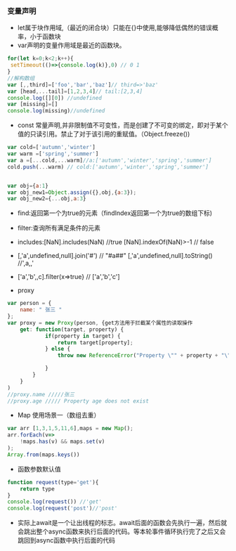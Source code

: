 ### 变量声明
* let属于块作用域,（最近的闭合块）只能在{}中使用,能够降低偶然的错误概率，小于函数块
* var声明的变量作用域是最近的函数块。
```js
for(let k=0;k<2;k++){
 setTimeout(()=>{console.log(k)},0) // 0 1 
}
//解构数组
var [,,third]=['foo','bar','baz']// third=>'baz'
var [head,...tail]=[1,2,3,4]// tail:[2,3,4]
console.log([][0]) //undefined
var [missing]=[]
console.log(missing)//undefined

```
* const 常量声明,并非限制值不可变性，而是创建了不可变的绑定，即对于某个值的只读引用。禁止了对于该引用的重赋值。（Object.freeze())
```js
var cold=['autumn','winter']
var warm =['spring','summer']
var a =[...cold,...warm]//a:['autumn','winter','spring','summer']
cold.push(...warm) // cold:['autumn','winter','spring','summer']


var obj={a:1}
var obj_new1=Object.assign({},obj,{a:3});
var obj_new2={...obj,a:3}
```

* find:返回第一个为true的元素（findIndex返回第一个为true的数组下标)
* filter:查询所有满足条件的元素
* includes:[NaN].includes(NaN) //true [NaN].indexOf(NaN)>-1 // false
* [,'a',undefined,null].join('#') // "#a##"   [,'a',undefined,null].toString() //',a,,'
* ['a','b',,c].filter(x=>true} // ['a','b','c']

* proxy
```js
var person = {
	name: " 张三 "
};
var proxy = new Proxy(person, {get方法用于拦截某个属性的读取操作
	get: function(target, property) {
            if(property in target) {
                return target[property];
            } else {
                throw new ReferenceError("Property \"" + property + "\" does not exist.");

            }
        }
	}
)
//proxy.name /////张三
//proxy.age ///// Property age does not exist

```
* Map  使用场景一（数组去重）

```js 
var arr [1,3,1,5,11,6],maps = new Map();
arr.forEach(v=>
	!maps.has(v) && maps.set(v)
);
Array.from(maps.keys())

```

* 函数参数默认值 

```js
function request(type='get'){
	return type
}
console.log(request()) //'get'
console.log(request('post')//'post'
```
* 实际上await是一个让出线程的标志。await后面的函数会先执行一遍，然后就会跳出整个async函数来执行后面的代码。等本轮事件循环执行完了之后又会跳回到async函数中执行后面的代码
